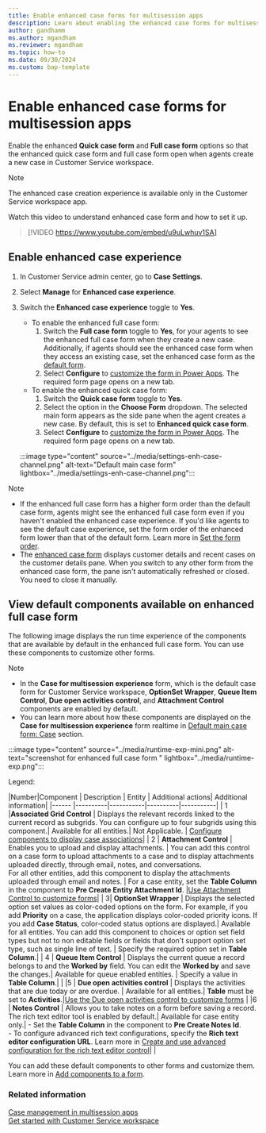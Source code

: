 ```yaml
---
title: Enable enhanced case forms for multisession apps 
description: Learn about enabling the enhanced case forms for multisession apps.
author: gandhamm 
ms.author: mgandham
ms.reviewer: mgandham
ms.topic: how-to 
ms.date: 09/30/2024
ms.custom: bap-template 
---
```


# Enable enhanced case forms for multisession apps

Enable the enhanced **Quick case form** and **Full case form**  options so that the enhanced quick case form and full case form open when agents create a new case in Customer Service workspace.

> [!NOTE]
> The enhanced case creation experience is available only in the Customer Service workspace app.


Watch this video to understand enhanced case form and how to set it up.

> [!VIDEO https://www.youtube.com/embed/u9uLwhuv1SA]

## Enable enhanced case experience

1. In Customer Service admin center, go to **Case Settings**.
1. Select **Manage** for **Enhanced case experience**.
1. Switch the **Enhanced case experience** toggle to **Yes**.
   - To enable the enhanced full case form:
      1. Switch the **Full case form** toggle to **Yes**, for your agents to see the enhanced full case form when they create a new case. Additionally, if agents should see the enhanced case form when they access an existing case, set the enhanced case form as the [default form](/power-apps/maker/model-driven-apps/control-access-forms#set-the-form-order).
      1. Select **Configure** to [customize the form in Power Apps](/power-apps/maker/model-driven-apps/create-and-edit-forms). The required form page opens on a new tab. 
   - To enable the enhanced quick case form:
      1. Switch the **Quick case form** toggle to **Yes**.
      1. Select the option in the **Choose Form** dropdown. The selected main form appears as the side pane when the agent creates a new case. By default, this is set to **Enhanced quick case form**. 
      1. Select **Configure** to [customize the form in Power Apps](/power-apps/maker/model-driven-apps/create-and-edit-forms). The required form page opens on a new tab.

   :::image type="content" source="../media/settings-enh-case-channel.png" alt-text="Default main case form" lightbox="../media/settings-enh-case-channel.png":::

> [!NOTE]
> - If the enhanced full case form has a higher form order than the default case form, agents might see the enhanced full case form even if you haven't enabled the enhanced case experience. If you'd like agents to see the default case experience, set the form order of the enhanced form lower than that of the default form. Learn more in [Set the form order](/power-apps/maker/model-driven-apps/control-access-forms#set-the-form-order).
> - The [enhanced case form](../use/enh-casemgmt-csw.md#view-an-existing-case-by-using-the-enhanced-full-case-form) displays customer details and recent cases on the customer details pane. When you switch to any other form from the enhanced case form, the pane isn't automatically refreshed or closed. You need to close it manually. 

## View default components available on enhanced full case form

The following image displays the run time experience of the components that  are available by default in the enhanced full case form. You can use these components to customize other forms. 

> [!NOTE]
> - In the **Case for multisession experience** form, which is the default case form for Customer Service workspace, **OptionSet Wrapper**, **Queue Item Control**, **Due open activities control**, and **Attachment Control** components are enabled by default.
> - You can learn more about how these components are displayed on the **Case for multisession experience** form realtime in [Default main case form: Case](../use/enh-casemgmt-csw.md#create-a-case-from-the-main-case-form) section.



 :::image type="content" source="../media/runtime-exp-mini.png" alt-text="screenshot for enhanced full case form " lightbox="../media/runtime-exp.png":::

Legend:

|Number|Component   | Description   | Entity   |  Additional actions| Additional information|
|------ |----------|-----------|----------|-----------|
| 1 |**Associated Grid Control** | Displays the relevant records linked to the current record as subgrids. You can configure up to four subgrids using this component.| Available for all entities.| Not Applicable. | [Configure components to display case associations](add-associated-grid-control.md)|
| 2 | **Attachment Control** | Enables you to upload and display attachments. | You can add this control on a case form to upload attachments to a case and to display attachments uploaded directly, through email, notes, and conversations.<br> For all other entities, add this component to display the attachments uploaded through email and notes. | For a case entity, set the **Table Column** in the component to **Pre Create Entity Attachment Id**. |[Use Attachment Control to customize forms](add-attachment-control.md)|
| 3| **OptionSet Wrapper** | Displays the selected option set values as color-coded options on the form. For example, if you add **Priority** on a case, the application displays color-coded priority icons. If you add **Case Status**, color-coded status options are displayed.| Available for all entities. You can add this component to choices or option set field types but not to non editable fields or fields that don't support option set type, such as single line of text. | Specify the required option set in **Table Column**.| 
| 4 | **Queue Item Control** |  Displays the current queue a record belongs to and the **Worked by** field. You can edit the **Worked by** and save the changes.| Available for queue enabled entities. | Specify a value in **Table Column**.| |
|5 | **Due open activities control** |  Displays the activities that are due today or are overdue. | Available for all entities.| **Table** must be set to **Activities**.|[Use the Due open activities control to customize forms](add-due-open-activities.md) |
|6 | **Notes Control** | Allows you to take notes on a form before saving a record. The rich text editor tool is enabled by default.| Available for case entity only.| - Set the **Table Column** in the component to **Pre Create Notes Id**. <br> - To configure advanced rich text configurations, specify the **Rich text editor configuration URL**. Learn more in [Create and use advanced configuration for the rich text editor control](/power-apps/maker/model-driven-apps/rich-text-editor-control#create-and-use-advanced-configuration-for-the-rich-text-editor-control)| |


You can add these default components to other forms and customize them. Learn more in [Add components to a form](/power-apps/maker/model-driven-apps/add-move-configure-or-delete-components-on-form).


### Related information

[Case management in multisession apps](../use/enh-casemgmt-csw.md)<br>
[Get started with Customer Service workspace](../implement/csw-overview.md)
